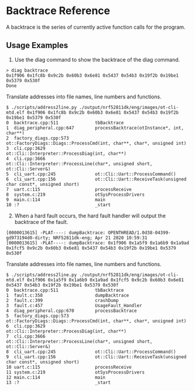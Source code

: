 # Backtrace Reference

A backtrace is the series of currently active function calls for the program.

## Usage Examples

1. Use the diag command to show the backtrace of the diag command.
```
> diag backtrace
0x1f906 0x1fc8b 0x9c2b 0x60b3 0x6e81 0x5437 0x54b3 0x19f2b 0x19be1 0x5379 0x530f
Done
```

Translate addresses into file names, line numbers and functions.
```
$ ./scripts/address2line.py ./output/nrf52811dk/eng/images/ot-cli-mtd.elf 0x1f906 0x1fc8b 0x9c2b 0x60b3 0x6e81 0x5437 0x54b3 0x19f2b 0x19be1 0x5379 0x530f
0  backtrace.cpp:511              tbBacktrace
1  diag_peripheral.cpp:647        processBacktrace(otInstance*, int, char**)
2  factory_diags.cpp:573          ot::FactoryDiags::Diags::ProcessCmd(int, char**, char*, unsigned int)
3  cli.cpp:3629                   ot::Cli::Interpreter::ProcessDiag(int, char**)
4  cli.cpp:3666                   ot::Cli::Interpreter::ProcessLine(char*, unsigned short, ot::Cli::Server&)
5  cli_uart.cpp:245               ot::Cli::Uart::ProcessCommand()
6  cli_uart.cpp:156               ot::Cli::Uart::ReceiveTask(unsigned char const*, unsigned short)
7  uart.c:115                     processReceive
8  system.c:219                   otSysProcessDrivers
9  main.c:114                     main
10 :?                             _start
```

2. When a hard fault occurs, the hard fault handler will output the backtrace of the fault.
```
[0000013615] -PLAT----: dumpBacktrace: OPENTHREAD/1.0d38-04399-gd973194d0-dirty; NRF52811dk-eng; Apr 21 2020 10:59:31
[0000013615] -PLAT----: dumpBacktrace: 0x1f906 0x1a5f9 0x1a6b9 0x1a9ad 0x1fcf5 0x9c2b 0x60b3 0x6e81 0x5437 0x54b3 0x19f2b 0x19be1 0x5379 0x530f
```

Translate addresses into file names, line numbers and functions.
```
$ ./scripts/address2line.py ./output/nrf52811dk/eng/images/ot-cli-mtd.elf 0x1f906 0x1a5f9 0x1a6b9 0x1a9ad 0x1fcf5 0x9c2b 0x60b3 0x6e81 0x5437 0x54b3 0x19f2b 0x19be1 0x5379 0x530f
0  backtrace.cpp:511              tbBacktrace
1  fault.c:358                    dumpBacktrace
2  fault.c:399                    crashDump
3  fault.c:457                    UsageFault_Handler
4  diag_peripheral.cpp:670        processBacktrace
5  factory_diags.cpp:573          ot::FactoryDiags::Diags::ProcessCmd(int, char**, char*, unsigned int)
6  cli.cpp:3629                   ot::Cli::Interpreter::ProcessDiag(int, char**)
7  cli.cpp:3666                   ot::Cli::Interpreter::ProcessLine(char*, unsigned short, ot::Cli::Server&)
8  cli_uart.cpp:245               ot::Cli::Uart::ProcessCommand()
9  cli_uart.cpp:156               ot::Cli::Uart::ReceiveTask(unsigned char const*, unsigned short)
10 uart.c:115                     processReceive
11 system.c:219                   otSysProcessDrivers
12 main.c:114                     main
13 :?                             _start
```
